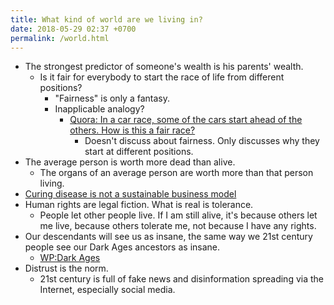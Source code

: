 ```yaml
---
title: What kind of world are we living in?
date: 2018-05-29 02:37 +0700
permalink: /world.html
---
```


- The strongest predictor of someone's wealth is his parents' wealth.
    - Is it fair for everybody to start the race of life from different positions?
        - "Fairness" is only a fantasy.
        - Inapplicable analogy?
            - [Quora: In a car race, some of the cars start ahead of the others. How is this a fair race?](https://www.quora.com/In-a-car-race-some-of-the-cars-start-ahead-of-the-others-How-is-this-a-fair-race)
                - Doesn't discuss about fairness. Only discusses why they start at different positions.
- The average person is worth more dead than alive.
    - The organs of an average person are worth more than that person living.
- [Curing disease is not a sustainable business model](https://arstechnica.com/tech-policy/2018/04/curing-disease-not-a-sustainable-business-model-goldman-sachs-analysts-say/)
- Human rights are legal fiction. What is real is tolerance.
    - People let other people live.
    If I am still alive, it's because others let me live,
    because others tolerate me,
    not because I have any rights.
- Our descendants will see us as insane, the same way we 21st century people see our Dark Ages ancestors as insane.
    - [WP:Dark Ages](https://en.wikipedia.org/wiki/Dark_Ages_(historiography))
- Distrust is the norm.
    - 21st century is full of fake news and disinformation spreading via the Internet, especially social media.
